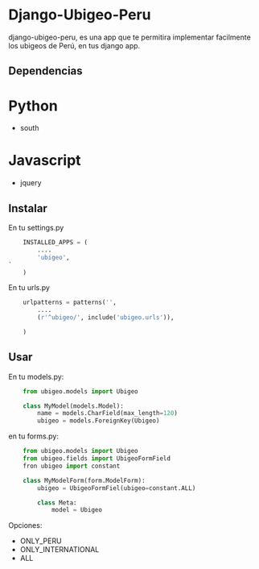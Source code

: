 Django-Ubigeo-Peru
====================

django-ubigeo-peru, es una app que te permitira implementar facilmente 
los ubigeos de Perú, en tus django app.


Dependencias
------------

# Python 

  * south

# Javascript

  * jquery


Instalar
--------

En tu settings.py

```python
    INSTALLED_APPS = ( 
        ....    
        'ubigeo',
`
    )
```


En tu urls.py

```python
    urlpatterns = patterns('',
        ....
        (r'^ubigeo/', include('ubigeo.urls')),

    )
```


Usar
-----

En tu models.py:

```python
    from ubigeo.models import Ubigeo

    class MyModel(models.Model):
        name = models.CharField(max_length=120)
        ubigeo = models.ForeignKey(Ubigeo)
```

en tu forms.py:

```python
    from ubigeo.models import Ubigeo
    from ubigeo.fields import UbigeoFormField
    fron ubigeo import constant

    class MyModelForm(form.ModelForm):
        ubigeo = UbigeoFormFiel(ubigeo=constant.ALL)

        class Meta:
            model = Ubigeo
```

Opciones:
  * ONLY_PERU
  * ONLY_INTERNATIONAL
  * ALL
